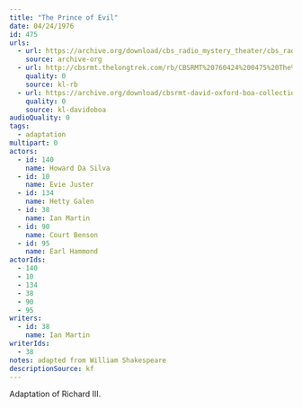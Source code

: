 ```yaml
---
title: "The Prince of Evil"
date: 04/24/1976
id: 475
urls: 
  - url: https://archive.org/download/cbs_radio_mystery_theater/cbs_radio_mystery_theater-0451-0500.zip/cbs_radio_mystery_theater-0451-0500%2Fcbsrmt_0475_the_prince_of_evil.mp3
    source: archive-org
  - url: http://cbsrmt.thelongtrek.com/rb/CBSRMT%20760424%200475%20The%20Prince%20of%20Evil_wuwm.mp3
    quality: 0
    source: kl-rb
  - url: https://archive.org/download/cbsrmt-david-oxford-boa-collection/CBSRMT-760424-0475-The-Prince-of-Evil-(128-44)_WUWM-FM-{BoA}.mp3
    quality: 0
    source: kl-davidoboa
audioQuality: 0
tags: 
  - adaptation
multipart: 0
actors:  
  - id: 140
    name: Howard Da Silva  
  - id: 10
    name: Evie Juster  
  - id: 134
    name: Hetty Galen  
  - id: 38
    name: Ian Martin  
  - id: 90
    name: Court Benson  
  - id: 95
    name: Earl Hammond
actorIds:  
  - 140  
  - 10  
  - 134  
  - 38  
  - 90  
  - 95
writers:  
  - id: 38
    name: Ian Martin
writerIds:  
  - 38
notes: adapted from William Shakespeare
descriptionSource: kf
---
```

Adaptation of Richard III.